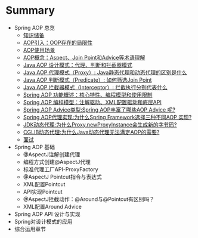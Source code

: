 # Summary

- Spring AOP 总览
  - [知识储备](Chapter1/1.1.md)
  - [AOP引入：OOP存在的局限性](Chapter1/1.2.md)
  - [AOP使用场景](Chapter1/1.3.md)
  - [AOP概念：Aspect、Join Point和Advice等术语理解](Chapter1/1.4.md)
  - [Java AOP 设计模式：代理、判断和拦截器模式](Chapter1/1.5.md)
  - [Java AOP 代理模式（Proxy）: Java静态代理和动态代理的区别是什么](Chapter1/1.6.md)
  - [Java AOP 判断模式（Predicate）: 如何筛选Join Point](Chapter1/1.7.md)
  - [Java AOP 拦截器模式（Interceptor）: 拦截执行分别代表什么](Chapter1/1.8.md)
  - [Spring AOP 功能概述：核心特性、编程模型和使用限制](Chapter1/1.9.md)
  - [Spring AOP 编程模型：注解驱动、XML配置驱动和底层API](Chapter1/1.10.md)
  - [Spring AOP Advice类型:Spring AOP丰富了哪些AOP Advice 呢?](Chapter1/1.11.md)
  - [Spring AOP代理实现:为什么Spring Framework选择三种不同AOP 实现?](Chapter1/1.12.md)
  - [JDK动态代理:为什么Proxy.newProxyInstance会生成新的字节码?](Chapter1/1.13.md)
  - [CGLIB动态代理:为什么Java动态代理无法满定AOP的需要?](Chapter1/1.14.md)
  - [面试](Chapter1/1.15.md)
- Spring AOP 基础
  - @AspectJ注解创建代理
  - 编程方式创建@AspectJ代理
  - 标准代理工厂API-ProxyFactory
  - @AspectJ Pointcut指令与表达式
  - XML配置Pointcut
  - API实现Pointcut
  - @AspectJ拦截动作：@Around与@Pointcut有区别吗？
  - XML配置Around Advice
- Spring AOP API 设计与实现
- Spring对设计模式的应用
- 综合运用章节 

